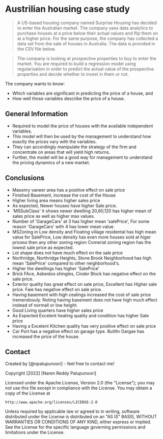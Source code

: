 # Austrilian housing case study
> A US-based housing company named Surprise Housing has decided to enter the Australian market. The company uses data analytics to purchase houses at a price below their actual values and flip them on at a higher price. For the same purpose, the company has collected a data set from the sale of houses in Australia. The data is provided in the CSV file below.

>The company is looking at prospective properties to buy to enter the market. You are required to build a regression model using regularisation in order to predict the actual value of the prospective properties and decide whether to invest in them or not.

The company wants to know:
* Which variables are significant in predicting the price of a house, and
* How well those variables describe the price of a house.

## General Information
- Required to model the price of houses with the available independent variables. 
- This model will then be used by the management to understand how exactly the prices vary with the variables. 
- They can accordingly manipulate the strategy of the firm and concentrate on areas that will yield high returns. 
- Further, the model will be a good way for management to understand the pricing dynamics of a new market.

## Conclusions
- Masonry vaneer area has a positive effect on sale price
- Finished Basement, increase the cost of the House
- Higher living area means higher sales price
- As expected, Newer houses have higher Sale price.
- 'MSSubClass' it shows newer dwelling 20,60,120 has higher mean of sales price as well as higher max values.
- Number of 'GarageCars' at 3 has higher mean 'salePrice', For some reason 'GarageCars' with 4 has lower mean value.
- MSZoning in Low density and Floating village residental has high mean value for SalePrice, Low density has even more houses sold at higer pricess then any other zoning region Comerial zoning region has the lowest sale price as expected.
- Lot shape does not have much effect on the sale price
- Northridge, Northridge Heights, Stone Brook Neighborhood has high mean 'SalePrice' compared to other neighborhood's.
- Higher the dwellings has higher 'SalePrice'
- Brick FAce, Asbestos shingles, Cinder Block has negative effect on the sale price.
- Exterior quality has great effect on sale price, Excellent has Higher sale price. Faie has negative effect on sale price.
- Having basement with high cealings increased the cost of sale price tremendosuly. Noting having basement does not have high much effect instead of normall or low height.
- Good Living quarters have higher sales price
- As Expected Excelent heating quality and condition has higher Sale price
- Having a Excelent Kitchen quality has very positive effect on sale price
- Car Port has a negative effect on garage type. BuiltIn Gargae has increased the price of the house.

## Contact
Created by [@npalupunoori] - feel free to contact me!


<!-- ## License -->
Copyright [2022] [Naren Reddy Palupunoori]

Licensed under the Apache License, Version 2.0 (the "License");
you may not use this file except in compliance with the License.
You may obtain a copy of the License at

    http://www.apache.org/licenses/LICENSE-2.0

Unless required by applicable law or agreed to in writing, software
distributed under the License is distributed on an "AS IS" BASIS,
WITHOUT WARRANTIES OR CONDITIONS OF ANY KIND, either express or implied.
See the License for the specific language governing permissions and
limitations under the License.
